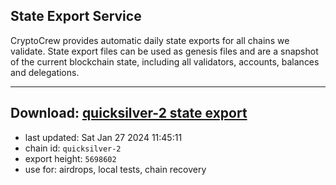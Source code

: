 ## State Export Service
CryptoCrew provides automatic daily state exports for all chains we validate. State export files can be used as genesis files and are a snapshot of the current blockchain state, including all validators, accounts, balances and delegations.

---
**Download: [quicksilver-2 state export](https://dl.ccvalidators.com/SERVICE/quicksilver/quicksilver-2_export_5698602.json)**
---

- last updated: Sat Jan 27 2024 11:45:11
- chain id: `quicksilver-2`
- export height: `5698602`
- use for: airdrops, local tests, chain recovery
